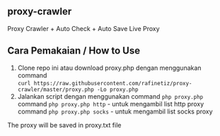 ## proxy-crawler
Proxy Crawler + Auto Check + Auto Save Live Proxy

## Cara Pemakaian / How to Use
1. Clone repo ini atau download proxy.php dengan menggunakan command\
`curl https://raw.githubusercontent.com/rafinetiz/proxy-crawler/master/proxy.php -Lo proxy.php`
2. Jalankan script dengan menggunakan command `php proxy.php`\
command `php proxy.php http` - untuk mengambil list http proxy\
command `php proxy.php socks` - untuk mengambil list socks proxy

The proxy will be saved in proxy.txt file
